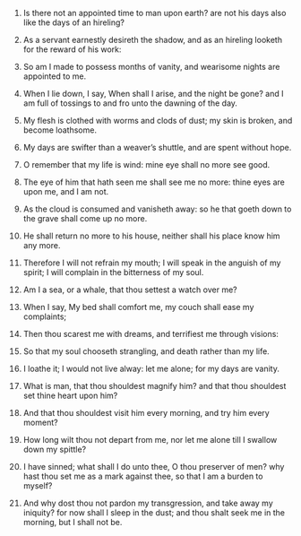 1. Is there not an appointed time to man upon earth? are not
his days also like the days of an hireling?

2. As a servant
earnestly desireth the shadow, and as an hireling looketh for the
reward of his work:

3. So am I made to possess months of vanity, and
wearisome nights are appointed to me.

4. When I lie down, I say, When shall I arise, and the night be gone?
and I am full of tossings to and fro unto the dawning of the day.

5. My flesh is clothed with worms and clods of dust; my skin is
broken, and become loathsome.

6. My days are swifter than a weaver’s shuttle, and are spent without
hope.

7. O remember that my life is wind: mine eye shall no more see good.

8. The eye of him that hath seen me shall see me no more: thine eyes
are upon me, and I am not.

9. As the cloud is consumed and vanisheth away: so he that goeth down
to the grave shall come up no more.

10. He shall return no more to his house, neither shall his place
know him any more.

11. Therefore I will not refrain my mouth; I will speak in the
anguish of my spirit; I will complain in the bitterness of my soul.

12. Am I a sea, or a whale, that thou settest a watch over me?

13. When I say, My bed shall comfort me, my couch shall ease my
complaints;

14. Then thou scarest me with dreams, and terrifiest me
through visions:

15. So that my soul chooseth strangling, and death
rather than my life.

16. I loathe it; I would not live alway: let me alone; for my days
are vanity.

17. What is man, that thou shouldest magnify him? and that thou
shouldest set thine heart upon him?

18. And that thou shouldest
visit him every morning, and try him every moment?

19. How long wilt
thou not depart from me, nor let me alone till I swallow down my
spittle?

20. I have sinned; what shall I do unto thee, O thou
preserver of men? why hast thou set me as a mark against thee, so
that I am a burden to myself?

21. And why dost thou not pardon my
transgression, and take away my iniquity? for now shall I sleep in the
dust; and thou shalt seek me in the morning, but I shall not be.